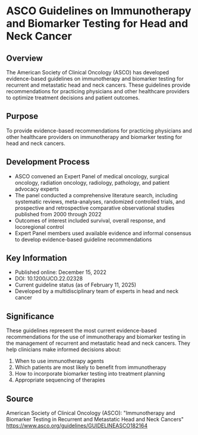 # ASCO Guidelines on Immunotherapy and Biomarker Testing for Head and Neck Cancer

## Overview
The American Society of Clinical Oncology (ASCO) has developed evidence-based guidelines on immunotherapy and biomarker testing for recurrent and metastatic head and neck cancers. These guidelines provide recommendations for practicing physicians and other healthcare providers to optimize treatment decisions and patient outcomes.

## Purpose
To provide evidence-based recommendations for practicing physicians and other healthcare providers on immunotherapy and biomarker testing for head and neck cancers.

## Development Process
- ASCO convened an Expert Panel of medical oncology, surgical oncology, radiation oncology, radiology, pathology, and patient advocacy experts
- The panel conducted a comprehensive literature search, including systematic reviews, meta-analyses, randomized controlled trials, and prospective and retrospective comparative observational studies published from 2000 through 2022
- Outcomes of interest included survival, overall response, and locoregional control
- Expert Panel members used available evidence and informal consensus to develop evidence-based guideline recommendations

## Key Information
- Published online: December 15, 2022
- DOI: 10.1200/JCO.22.02328
- Current guideline status (as of February 11, 2025)
- Developed by a multidisciplinary team of experts in head and neck cancer

## Significance
These guidelines represent the most current evidence-based recommendations for the use of immunotherapy and biomarker testing in the management of recurrent and metastatic head and neck cancers. They help clinicians make informed decisions about:

1. When to use immunotherapy agents
2. Which patients are most likely to benefit from immunotherapy
3. How to incorporate biomarker testing into treatment planning
4. Appropriate sequencing of therapies

## Source
American Society of Clinical Oncology (ASCO): "Immunotherapy and Biomarker Testing in Recurrent and Metastatic Head and Neck Cancers"
https://www.asco.org/guidelines/GUIDELINEASCO182164
